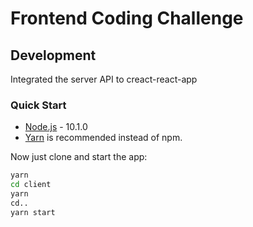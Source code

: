 # Frontend Coding Challenge

## Development
Integrated the server API to creact-react-app

### Quick Start

* [Node.js](https://nodejs.org) - 10.1.0
* [Yarn](http://yarnpkg.com/) is recommended instead of npm.

Now just clone and start the app:

```sh
yarn
cd client
yarn
cd..
yarn start
```
